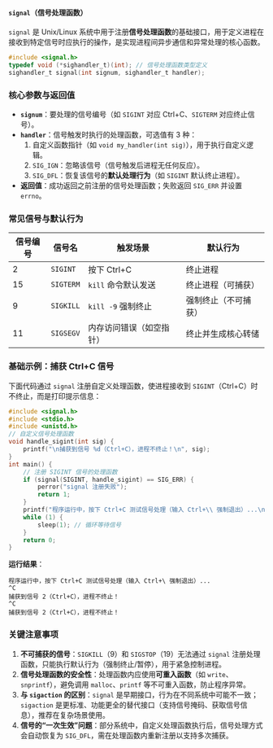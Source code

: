 #### `signal`（信号处理函数）
`signal` 是 Unix/Linux 系统中用于注册**信号处理函数**的基础接口，用于定义进程在接收到特定信号时应执行的操作，是实现进程间异步通信和异常处理的核心函数。
```c
#include <signal.h>
typedef void (*sighandler_t)(int); // 信号处理函数类型定义
sighandler_t signal(int signum, sighandler_t handler);
```
### 核心参数与返回值
- **`signum`**：要处理的信号编号（如 `SIGINT` 对应 Ctrl+C、`SIGTERM` 对应终止信号）。
- **`handler`**：信号触发时执行的处理函数，可选值有 3 种：
  1. 自定义函数指针（如 `void my_handler(int sig)`），用于执行自定义逻辑。
  2. `SIG_IGN`：忽略该信号（信号触发后进程无任何反应）。
  3. `SIG_DFL`：恢复该信号的**默认处理行为**（如 `SIGINT` 默认终止进程）。
- **返回值**：成功返回之前注册的信号处理函数；失败返回 `SIG_ERR` 并设置 `errno`。


### 常见信号与默认行为
| 信号编号 | 信号名   | 触发场景                  | 默认行为       |
|----------|----------|---------------------------|----------------|
| 2        | `SIGINT` | 按下 Ctrl+C               | 终止进程       |
| 15       | `SIGTERM`| `kill` 命令默认发送        | 终止进程（可捕获）|
| 9        | `SIGKILL`| `kill -9` 强制终止        | 强制终止（不可捕获）|
| 11       | `SIGSEGV`| 内存访问错误（如空指针）  | 终止并生成核心转储 |
### 基础示例：捕获 Ctrl+C 信号
下面代码通过 `signal` 注册自定义处理函数，使进程接收到 `SIGINT`（Ctrl+C）时不终止，而是打印提示信息：
```c
#include <signal.h>
#include <stdio.h>
#include <unistd.h>
// 自定义信号处理函数
void handle_sigint(int sig) {
    printf("\n捕获到信号 %d（Ctrl+C），进程不终止！\n", sig);
}
int main() {
    // 注册 SIGINT 信号的处理函数
    if (signal(SIGINT, handle_sigint) == SIG_ERR) {
        perror("signal 注册失败");
        return 1;
    }
    printf("程序运行中，按下 Ctrl+C 测试信号处理（输入 Ctrl+\\ 强制退出）...\n");
    while (1) {
        sleep(1); // 循环等待信号
    }
    return 0;
}
```
**运行结果**：
```
程序运行中，按下 Ctrl+C 测试信号处理（输入 Ctrl+\ 强制退出）...
^C
捕获到信号 2（Ctrl+C），进程不终止！
^C
捕获到信号 2（Ctrl+C），进程不终止！
```
### 关键注意事项
1. **不可捕获的信号**：`SIGKILL`（9）和 `SIGSTOP`（19）无法通过 `signal` 注册处理函数，只能执行默认行为（强制终止/暂停），用于紧急控制进程。
2. **信号处理函数的安全性**：处理函数内应使用**可重入函数**（如 `write`、`snprintf`），避免调用 `malloc`、`printf` 等不可重入函数，防止程序异常。
3. **与 `sigaction` 的区别**：`signal` 是早期接口，行为在不同系统中可能不一致；`sigaction` 是更标准、功能更全的替代接口（支持信号掩码、获取信号信息），推荐在复杂场景使用。
4. **信号的“一次生效”问题**：部分系统中，自定义处理函数执行后，信号处理方式会自动恢复为 `SIG_DFL`，需在处理函数内重新注册以支持多次捕获。

